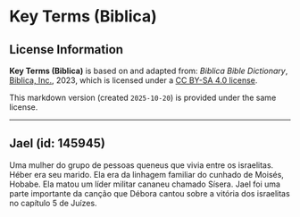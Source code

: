 # Key Terms (Biblica)

## License Information

**Key Terms (Biblica)** is based on and adapted from: _Biblica Bible Dictionary_, [Biblica, Inc.](https://www.biblica.com/), 2023, which is licensed under a [CC BY-SA 4.0 license](https://creativecommons.org/licenses/by-sa/4.0/legalcode.en).

This markdown version (created `2025-10-20`) is provided under the same license.



--------------------------------

## Jael (id: 145945)

Uma mulher do grupo de pessoas queneus que vivia entre os israelitas. Héber era seu marido. Ela era da linhagem familiar do cunhado de Moisés, Hobabe. Ela matou um líder militar cananeu chamado Sísera. Jael foi uma parte importante da canção que Débora cantou sobre a vitória dos israelitas no capítulo 5 de Juízes.


